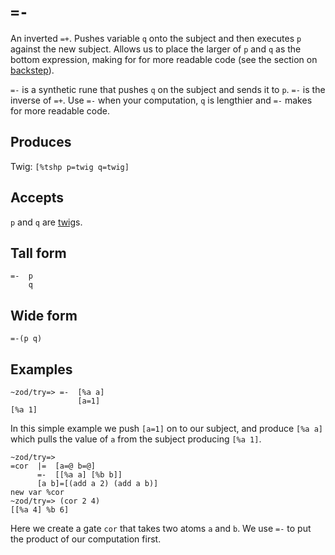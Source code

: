 `=-`
====

An inverted `=+`. Pushes variable `q` onto the subject and then
executes `p` against the new subject.  Allows us to place the larger of `p` and
`q` as the bottom expression, making for for more readable code (see the
section on [backstep]()).


`=-` is a synthetic rune that pushes `q` on the subject and sends it to
`p`. `=-` is the inverse of `=+`. Use `=-` when your computation, `q` is
lengthier and `=-` makes for more readable code.

Produces
--------

Twig: `[%tshp p=twig q=twig]`

Accepts
-------

`p` and `q` are [twig]()s.

Tall form
---------

    =-  p
        q

Wide form
---------

    =-(p q)

Examples
--------

    ~zod/try=> =-  [%a a]
                   [a=1]
    [%a 1]

In this simple example we push `[a=1]` on to our subject, and produce
`[%a a]` which pulls the value of `a` from the subject producing
`[%a 1]`.

    ~zod/try=> 
    =cor  |=  [a=@ b=@]
          =-  [[%a a] [%b b]]
          [a b]=[(add a 2) (add a b)]
    new var %cor
    ~zod/try=> (cor 2 4)
    [[%a 4] %b 6]

Here we create a gate `cor` that takes two atoms `a` and `b`. We use
`=-` to put the product of our computation first.
